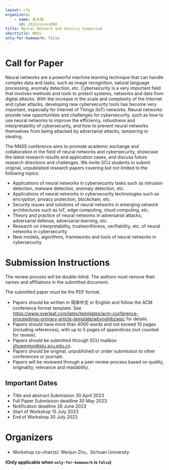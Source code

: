 ```yaml
---
layout: cfp
organizers:
    - name: 朱文俊
      id: 2022xxxxxx088
title: Neural Network and Secuiry Symposium 
shorttitle: NNSS
only-for-homework: false
---
```


# Call for Paper

Neural networks are a powerful machine learning technique that can handle complex data and tasks, such as image recognition, natural language processing, anomaly detection, etc. Cybersecurity is a very important field that involves methods and tools to protect systems, networks and data from digital attacks. With the increase in the scale and complexity of the Internet and cyber attacks, developing new cybersecurity tools has become very important, especially for Internet of Things (IoT) networks. Neural networks provide new opportunities and challenges for cybersecurity, such as how to use neural networks to improve the efficiency, robustness and interpretability of cybersecurity, and how to prevent neural networks themselves from being attacked by adversarial attacks, tampering or stealing.

The NNSS conference aims to promote academic exchange and collaboration in the field of neural networks and cybersecurity, showcase the latest research results and application cases, and discuss future research directions and challenges. We invite SCU students to submit original, unpublished research papers covering but not limited to the following topics:

- Applications of neural networks in cybersecurity tasks such as intrusion detection, malware detection, anomaly detection, etc.
- Applications of neural networks in cybersecurity technologies such as encryption, privacy protection, blockchain, etc.
- Security issues and solutions of neural networks in emerging network architectures such as IoT, edge computing, cloud computing, etc.
- Theory and practice of neural networks in adversarial attacks, adversarial defense, adversarial learning, etc.
- Research on interpretability, trustworthiness, verifiability, etc. of neural networks in cybersecurity
- New models, algorithms, frameworks and tools of neural networks in cybersecurity

# Submission Instructions

The review process will be double-blind. The authors must remove their names and
affiliations in the submitted document.

The submitted paper must be the PDF format.

- Papers should be written in 简体中文 or English and follow the ACM conference format template. See https://www.overleaf.com/latex/templates/acm-conference-proceedings-primary-article-template/wbvnghjbzwpc for details.
- Papers should have more than 4000 words and not exceed 10 pages (including references), with up to 5 pages of appendices (not counted for review).
- Papers should be submitted through SCU mailbox zhuwenjun@stu.scu.edu.cn.
- Papers should be original, unpublished or under submission to other conferences or journals.
- Papers will be reviewed through a peer review process based on quality, originality, relevance and readability.

## Important Dates

- Title and abstract Submission 30 April 2023
- Full Paper Submission deadline 30 May 2023
- Notification deadline 28 June 2023
- Start of Workshop 15 July 2023
- End of Workshop 30 July 2023

# Organizers

- Workshop co-chair(s): Wenjun Zhu，Sichuan University

**(Only applicable when `only-for-homework` is `false`)**

